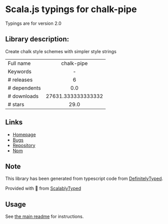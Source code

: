 
# Scala.js typings for chalk-pipe

Typings are for version 2.0

## Library description:
Create chalk style schemes with simpler style strings

|                    |                 |
| ------------------ | :-------------: |
| Full name          | chalk-pipe |
| Keywords           | - |
| # releases         | 6 |
| # dependents       | 0.0 |
| # downloads        | 27631.333333333332 |
| # stars            | 29.0 |

## Links
- [Homepage](https://github.com/LitoMore/chalk-pipe#readme)
- [Bugs](https://github.com/LitoMore/chalk-pipe/issues)
- [Repository](https://github.com/LitoMore/chalk-pipe)
- [Npm](https://www.npmjs.com/package/chalk-pipe)
    


## Note
This library has been generated from typescript code from [DefinitelyTyped](https://definitelytyped.org).

Provided with :purple_heart: from [ScalablyTyped](https://github.com/oyvindberg/ScalablyTyped)

## Usage
See [the main readme](../../readme.md) for instructions.


